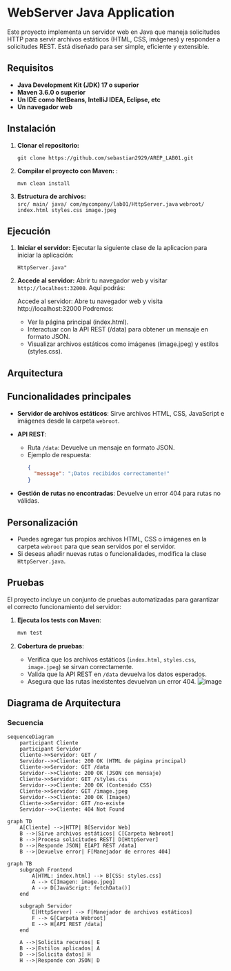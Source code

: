 

# WebServer Java Application

Este proyecto implementa un servidor web en Java que maneja solicitudes HTTP para servir archivos estáticos (HTML, CSS, imágenes) y responder a solicitudes REST. Está diseñado para ser simple, eficiente y extensible.

## Requisitos

-   **Java Development Kit (JDK) 17 o superior**
-   **Maven 3.6.0 o superior**
-   **Un IDE como NetBeans, IntelliJ IDEA, Eclipse, etc**
-   **Un navegador web**

## Instalación

1.  **Clonar el repositorio:**
     
    `git clone https://github.com/sebastian2929/AREP_LAB01.git` 
    
2.  **Compilar el proyecto con Maven:** :
 
    
    `mvn clean install` 
    
3.  **Estructura de archivos:**  
     `src/ main/
        java/
          com/mycompany/lab01/HttpServer.java`
     `webroot/
        index.html
  styles.css
  image.jpeg` 
    

## Ejecución

1.  **Iniciar el servidor:** Ejecutar la siguiente clase de la aplicacion para iniciar la aplicación:
        
    `HttpServer.java"` 
    
2.  **Accede al servidor:** Abrir tu navegador web y visitar `http://localhost:32000`. Aquí podrás:
    
    Accede al servidor: Abre tu navegador web y visita http://localhost:32000 Podremos:

      - Ver la página principal (index.html).
      - Interactuar con la API REST (/data) para obtener un mensaje en formato JSON.
      - Visualizar archivos estáticos como imágenes (image.jpeg) y estilos (styles.css).

## Arquitectura

## Funcionalidades principales

- **Servidor de archivos estáticos**: 
  Sirve archivos HTML, CSS, JavaScript e imágenes desde la carpeta `webroot`.

- **API REST**: 
  - Ruta `/data`: Devuelve un mensaje en formato JSON.
  - Ejemplo de respuesta:
    ```json
    {
      "message": "¡Datos recibidos correctamente!"
    }
    ```

- **Gestión de rutas no encontradas**: 
  Devuelve un error 404 para rutas no válidas.

## Personalización

- Puedes agregar tus propios archivos HTML, CSS o imágenes en la carpeta `webroot` para que sean servidos por el servidor.
- Si deseas añadir nuevas rutas o funcionalidades, modifica la clase `HttpServer.java`.

## Pruebas

El proyecto incluye un conjunto de pruebas automatizadas para garantizar el correcto funcionamiento del servidor:

1. **Ejecuta los tests con Maven**:
    ```bash
    mvn test
    ```

2. **Cobertura de pruebas**:
    - Verifica que los archivos estáticos (`index.html`, `styles.css`, `image.jpeg`) se sirvan correctamente.
    - Valida que la API REST en `/data` devuelva los datos esperados.
    - Asegura que las rutas inexistentes devuelvan un error 404.
![image](https://github.com/user-attachments/assets/b841d35c-03e7-4004-9607-776afa1b616f)



## Diagrama de Arquitectura

### Secuencia
```mermaid
sequenceDiagram
    participant Cliente
    participant Servidor
    Cliente->>Servidor: GET /
    Servidor-->>Cliente: 200 OK (HTML de página principal)
    Cliente->>Servidor: GET /data
    Servidor-->>Cliente: 200 OK (JSON con mensaje)
    Cliente->>Servidor: GET /styles.css
    Servidor-->>Cliente: 200 OK (Contenido CSS)
    Cliente->>Servidor: GET /image.jpeg
    Servidor-->>Cliente: 200 OK (Imagen)
    Cliente->>Servidor: GET /no-existe
    Servidor-->>Cliente: 404 Not Found
```
```mermaid
graph TD
    A[Cliente] -->|HTTP| B[Servidor Web]
    B -->|Sirve archivos estáticos| C[Carpeta Webroot]
    B -->|Procesa solicitudes REST| D[HttpServer]
    D -->|Responde JSON| E[API REST /data]
    B -->|Devuelve error| F[Manejador de errores 404]
```
```mermaid
graph TB
    subgraph Frontend
        A[HTML: index.html] --> B[CSS: styles.css]
        A --> C[Imagen: image.jpeg]
        A --> D[JavaScript: fetchData()]
    end

    subgraph Servidor
        E[HttpServer] --> F[Manejador de archivos estáticos]
        F --> G[Carpeta Webroot]
        E --> H[API REST /data]
    end

    A -->|Solicita recursos| E
    B -->|Estilos aplicados| A
    D -->|Solicita datos| H
    H -->|Responde con JSON| D
```


